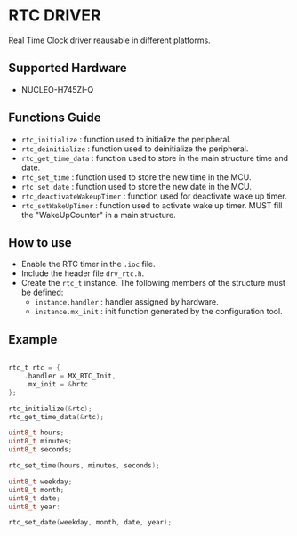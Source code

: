 # RTC DRIVER

Real Time Clock driver reausable in different platforms.


## Supported Hardware

- NUCLEO-H745ZI-Q


## Functions Guide

- `rtc_initialize` : function used to initialize the peripheral.
- `rtc_deinitialize` : function used to deinitialize the peripheral.
- `rtc_get_time_data` : function used to store in the main structure time and date.
- `rtc_set_time` : function used to store the new time in the MCU.
- `rtc_set_date` : function used to store the new date in the MCU.
- `rtc_deactivateWakeupTimer` : function used for deactivate wake up timer.
- `rtc_setWakeUpTimer` : function used to activate wake up timer. MUST fill the "WakeUpCounter" in a main structure.


## How to use

- Enable the RTC timer in the `.ioc` file.
- Include the header file `drv_rtc.h`.
- Create the `rtc_t` instance. The following members of the structure must be defined:
    - `instance.handler` : handler assigned by hardware.
    - `instance.mx_init` : init function generated by the configuration tool.


## Example

```C

rtc_t rtc = {
    .handler = MX_RTC_Init,
    .mx_init = &hrtc
};

rtc_initialize(&rtc);
rtc_get_time_data(&rtc);

uint8_t hours;
uint8_t minutes;
uint8_t seconds;

rtc_set_time(hours, minutes, seconds);

uint8_t weekday;
uint8_t month;
uint8_t date;
uint8_t year:

rtc_set_date(weekday, month, date, year);
```